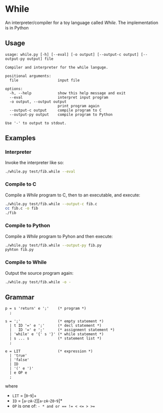 # While

An interpreter/compiler for a toy language called *While*.
The implementation is in Python

## Usage

```
usage: while.py [-h] [--eval] [-o output] [--output-c output] [--output-py output] file

Compiler and interpreter for the while languge.

positional arguments:
  file                  input file

options:
  -h, --help            show this help message and exit
  --eval                interpret input program
  -o output, --output output
                        print program again
  --output-c output     compile program to C
  --output-py output    compile program to Python

Use '-' to output to stdout.
```

## Examples

### Interpreter

Invoke the interpreter like so:
```sh
./while.py test/fib.while --eval
```

### Compile to C

Compile a *While* program to C, then to an executable, and execute:
```sh
./while.py test/fib.while --output-c fib.c
cc fib.c -o fib
./fib
```

### Compile to Python

Compile a *While* program to Pyhon and then execute:
```sh
./while.py test/fib.while --output-py fib.py
pyhton fib.py
```

### Compile to While

Output the source program again:
```sh
./while.py test/fib.while -o -
```

## Grammar

```ebnf
p = s 'return' e ';'    (* program *)
  ;

s = ';'                 (* empty statement *)
  | t ID '=' e ';'      (* decl statement *)
  |   ID '=' e ';'      (* assignment statement *)
  | 'while' e '{' s '}' (* while statement *)
  | s ... s             (* statement list *)
  ;

e = LIT                 (* expression *)
  | 'true'
  | 'false'
  | ID
  | '(' e ')'
  | e OP e
  ;
```
where
* `LIT` = [`0`-`9`]+
* `ID` = [`a`-`zA`-`Z`][`a`-`zA`-`Z0`-`9`]*
* `OP` is one of: `- * and or == != < <= > >=`
```
